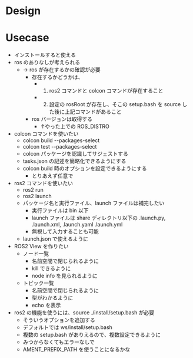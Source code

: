 # Design
# Usecase

- インストールすると使える
- ros のありなしが考えられる
  - → ros が存在するかの確認が必要
    - 存在するかどうかは、
      - 1. ros2 コマンドと colcon コマンドが存在すること
      - 2. 設定の rosRoot が存在し、そこの setup.bash を source した後に上記コマンドがあること
    - ros バージョンは取得する
      - ↑やった上での ROS_DISTRO
- colcon コマンドを使いたい
  - colcon build --packages-select
  - colcon test --packages-select
  - colcon パッケージを認識してサジェストする
  - tasks.json の記述を簡略化できるようにする
  - colcon build 時のオプションを設定できるようにする
    - とりあえず任意で
- ros2 コマンドを使いたい
  - ros2 run <package> <node>
  - ros2 launch <package> <launch>
  - パッケージ名と実行ファイル、launch ファイルは補完したい
    - 実行ファイルは bin 以下
    - launch ファイルは share ディレクトリ以下の .launch.py, .launch.xml, .launch.yaml .launch.yml
    - 無視して入力することも可能
  - launch.json で使えるように
- ROS2 View を作りたい
  - ノード一覧
    - 名前空間で閉じられるように
    - kill できるように
    - node info を見られるように
  - トピック一覧
    - 名前空間で閉じられるように
    - 型がわかるように
    - echo を表示
- ros2 の機能を使うには、source ./install/setup.bash が必要
  - そういうオプションを追加する
  - デフォルトでは ws/install/setup.bash
  - 複数の setup.bash がありえるので、複数設定できるように
  - みつからなくてもエラーなしで
  - AMENT_PREFIX_PATH を使うことになるかな
